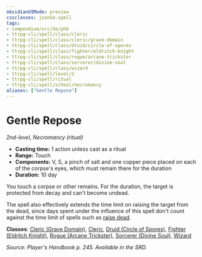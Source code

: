 ```yaml
---
obsidianUIMode: preview
cssclasses: json5e-spell
tags:
- compendium/src/5e/phb
- ttrpg-cli/spell/class/cleric
- ttrpg-cli/spell/class/cleric/grave-domain
- ttrpg-cli/spell/class/druid/circle-of-spores
- ttrpg-cli/spell/class/fighter/eldritch-knight
- ttrpg-cli/spell/class/rogue/arcane-trickster
- ttrpg-cli/spell/class/sorcerer/divine-soul
- ttrpg-cli/spell/class/wizard
- ttrpg-cli/spell/level/2
- ttrpg-cli/spell/ritual
- ttrpg-cli/spell/school/necromancy
aliases: ["Gentle Repose"]
---
```

# Gentle Repose
*2nd-level, Necromancy (ritual)*  

- **Casting time:** 1 action unless cast as a ritual
- **Range:** Touch
- **Components:** V, S, a pinch of salt and one copper piece placed on each of the corpse's eyes, which must remain there for the duration
- **Duration:** 10 day

You touch a corpse or other remains. For the duration, the target is protected from decay and can't become undead.

The spell also effectively extends the time limit on raising the target from the dead, since days spent under the influence of this spell don't count against the time limit of spells such as [raise dead](compendium/spells/raise-dead.md).

**Classes**: [Cleric (Grave Domain)](compendium/classes/cleric-grave-domain-xge.md), [Cleric](compendium/classes/cleric.md), [Druid (Circle of Spores)](compendium/classes/druid-circle-of-spores-tce.md), [Fighter (Eldritch Knight)](compendium/classes/fighter-eldritch-knight.md), [Rogue (Arcane Trickster)](compendium/classes/rogue-arcane-trickster.md), [Sorcerer (Divine Soul)](compendium/classes/sorcerer-divine-soul-xge.md), [Wizard](compendium/classes/wizard.md)

*Source: Player's Handbook p. 245. Available in the SRD.*